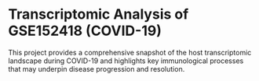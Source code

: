 # Transcriptomic Analysis of GSE152418 (COVID-19)
This project provides a comprehensive snapshot of the host transcriptomic landscape during COVID-19 and highlights key immunological processes that may underpin disease progression and resolution.

